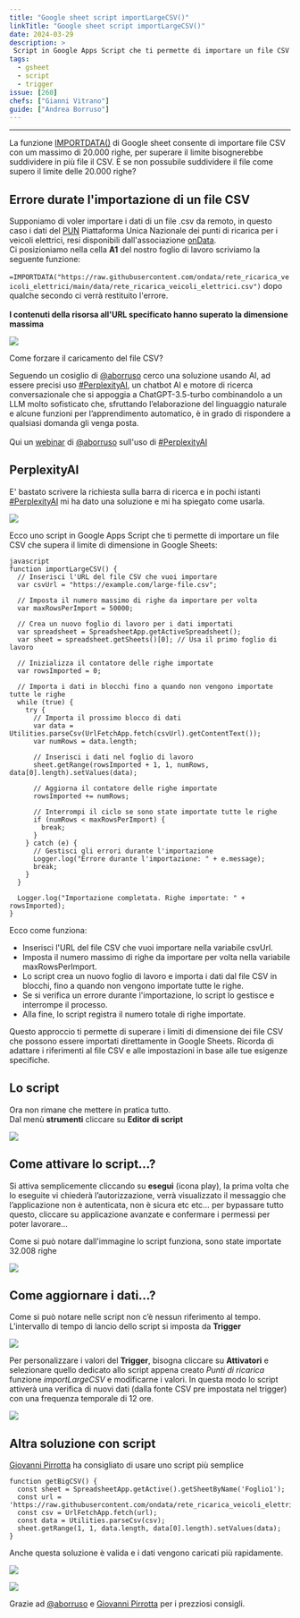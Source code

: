 ```yaml
---
title: "Google sheet script importLargeCSV()"
linkTitle: "Google sheet script importLargeCSV()"
date: 2024-03-29
description: >
 Script in Google Apps Script che ti permette di importare un file CSV che supera il limite di dimensione in Google Sheets.
tags:
  - gsheet
  - script
  - trigger
issue: [260]
chefs: ["Gianni Vitrano"]
guide: ["Andrea Borruso"]
---
```


---

La funzione [IMPORTDATA()](https://support.google.com/docs/answer/3093335?hl=en) di Google sheet consente di importare file CSV con um massimo di 20.000 righe, per superare il limite bisognerebbe suddividere in più file il CSV. E se non possubile suddividere il file come supero il limite delle 20.000 righe?

## Errore durate l'importazione di un file CSV
Supponiamo di voler importare i dati di un file .csv da remoto, in questo caso i dati del [PUN](https://www.piattaformaunicanazionale.it/) Piattaforma Unica Nazionale dei punti di ricarica per i veicoli elettrici, resi disponibili dall'associazione [onData](https://github.com/ondata/rete_ricarica_veicoli_elettrici). <br>
Ci posizioniamo nella  cella **A1** del nostro foglio di lavoro scriviamo la seguente funzione:<br><br>
```=IMPORTDATA("https://raw.githubusercontent.com/ondata/rete_ricarica_veicoli_elettrici/main/data/rete_ricarica_veicoli_elettrici.csv")```
dopo qualche secondo ci verrà restituito l'errore. <br><br>
**I contenuti della risorsa all'URL specificato hanno superato la dimensione massima**

![](errore.png)

Come forzare il caricamento del file CSV?

Seguendo un cosiglio di [@aborruso](https://twitter.com/aborruso) cerco una soluzione usando AI, ad essere precisi uso [#PerplexityAI](https://www.perplexity.ai/), un chatbot AI e motore di ricerca conversazionale che si appoggia a ChatGPT-3.5-turbo combinandolo a un LLM molto sofisticato che, sfruttando l’elaborazione del linguaggio naturale e alcune funzioni per l’apprendimento automatico, è in grado di rispondere a qualsiasi domanda gli venga posta.<br><br>
Qui un [webinar](https://www.youtube.com/watch?v=s63f90pUu0Y) di [@aborruso](https://twitter.com/aborruso) sull'uso di [#PerplexityAI](https://www.perplexity.ai/)

## PerplexityAI
E' bastato scrivere la richiesta sulla barra di ricerca e in pochi istanti [#PerplexityAI](https://www.perplexity.ai/) mi ha dato una soluzione e mi ha spiegato come usarla.

![](perplexity.png)

Ecco uno script in Google Apps Script che ti permette di importare un file CSV che supera il limite di dimensione in Google Sheets:

```
javascript
function importLargeCSV() {
  // Inserisci l'URL del file CSV che vuoi importare
  var csvUrl = "https://example.com/large-file.csv";
  
  // Imposta il numero massimo di righe da importare per volta
  var maxRowsPerImport = 50000;
  
  // Crea un nuovo foglio di lavoro per i dati importati
  var spreadsheet = SpreadsheetApp.getActiveSpreadsheet();
  var sheet = spreadsheet.getSheets()[0]; // Usa il primo foglio di lavoro
  
  // Inizializza il contatore delle righe importate
  var rowsImported = 0;
  
  // Importa i dati in blocchi fino a quando non vengono importate tutte le righe
  while (true) {
    try {
      // Importa il prossimo blocco di dati
      var data = Utilities.parseCsv(UrlFetchApp.fetch(csvUrl).getContentText());
      var numRows = data.length;
      
      // Inserisci i dati nel foglio di lavoro
      sheet.getRange(rowsImported + 1, 1, numRows, data[0].length).setValues(data);
      
      // Aggiorna il contatore delle righe importate
      rowsImported += numRows;
      
      // Interrompi il ciclo se sono state importate tutte le righe
      if (numRows < maxRowsPerImport) {
        break;
      }
    } catch (e) {
      // Gestisci gli errori durante l'importazione
      Logger.log("Errore durante l'importazione: " + e.message);
      break;
    }
  }
  
  Logger.log("Importazione completata. Righe importate: " + rowsImported);
}
```

Ecco come funziona:
-    Inserisci l'URL del file CSV che vuoi importare nella variabile csvUrl.
-    Imposta il numero massimo di righe da importare per volta nella variabile maxRowsPerImport.
-    Lo script crea un nuovo foglio di lavoro e importa i dati dal file CSV in blocchi, fino a quando non vengono importate tutte le righe.
-    Se si verifica un errore durante l'importazione, lo script lo gestisce e interrompe il processo.
-    Alla fine, lo script registra il numero totale di righe importate.

Questo approccio ti permette di superare i limiti di dimensione dei file CSV che possono essere importati direttamente in Google Sheets. Ricorda di adattare i riferimenti al file CSV e alle impostazioni in base alle tue esigenze specifiche.

## Lo script
Ora non rimane che mettere in pratica tutto.<br>
Dal menù **strumenti**  cliccare su **Editor di script** 

![](script.png)

## Come attivare lo script…?
Si attiva semplicemente cliccando su **esegui** (icona play), la prima volta che lo eseguite vi chiederà l’autorizzazione, verrà visualizzato il messaggio che l’applicazione non è autenticata, non è sicura etc etc… per bypassare tutto questo, cliccare su applicazione avanzate e confermare i permessi per poter lavorare…

Come si può notare dall'immagine lo script funziona, sono state importate 32.008 righe

![](import.png)

## Come aggiornare i dati...?

Come si può notare nelle script non c’è nessun riferimento al tempo. L’intervallo di tempo di lancio dello script si imposta da **Trigger**

![](trigger_01.png)

Per personalizzare i valori del **Trigger**, bisogna cliccare su **Attivatori** e selezionare quello dedicato allo script appena creato *Punti di ricarica* funzione *importLargeCSV* e modificarne i valori. In questa modo lo script attiverà una verifica di nuovi dati (dalla fonte CSV pre impostata nel trigger) con una frequenza temporale di 12 ore.

![](trigger.png)

## Altra soluzione con script
[Giovanni Pirrotta](https://twitter.com/gpirrotta) ha consigliato di usare uno script più semplice 

```
function getBigCSV() {
  const sheet = SpreadsheetApp.getActive().getSheetByName('Foglio1');
  const url = 'https://raw.githubusercontent.com/ondata/rete_ricarica_veicoli_elettrici/main/data/rete_ricarica_veicoli_elettrici.csv';
  const csv = UrlFetchApp.fetch(url);
  const data = Utilities.parseCsv(csv);
  sheet.getRange(1, 1, data.length, data[0].length).setValues(data);
}
```

Anche questa soluzione è valida e i dati vengono caricati più rapidamente.

![](gpirrotta.png)

![](gpirrotta_01.png)

Grazie ad [@aborruso](https://twitter.com/aborruso) e [Giovanni Pirrotta](https://twitter.com/gpirrotta) per i prezziosi consigli.